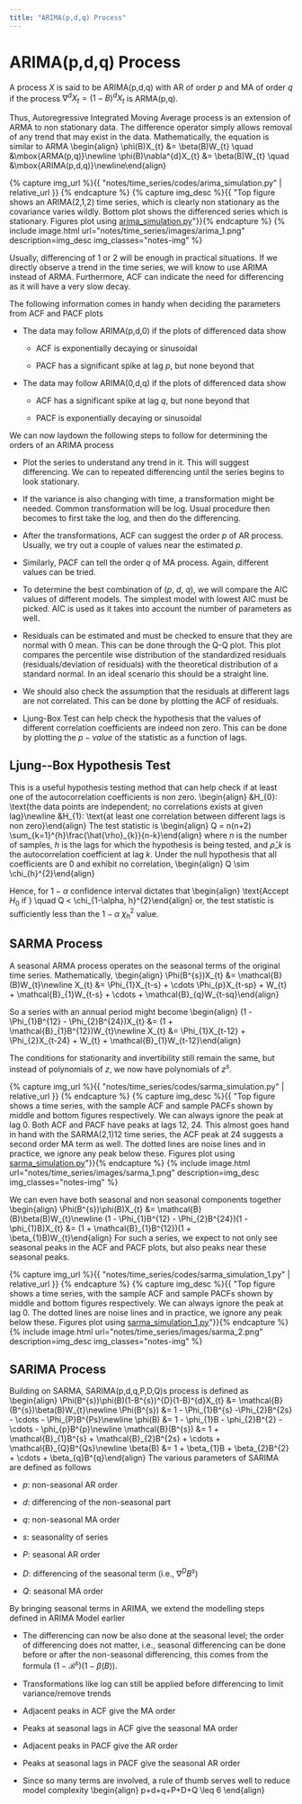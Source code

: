 ```yaml
---
title: "ARIMA(p,d,q) Process"
---
```


# ARIMA(p,d,q) Process

A process $X$ is said to be ARIMA(p,d,q) with AR of order $p$ and MA of order $q$ if the process $\nabla^{d}X_{t} = (1-B)^{d}X_{t}$ is ARMA(p,q).


Thus, Autoregressive Integrated Moving Average process is an extension of ARMA to non stationary data. The difference operator simply allows removal of any trend that may exist in the data. Mathematically, the equation is similar to ARMA
\begin{align}
    \phi(B)X_{t} &= \beta(B)W_{t} \quad &\mbox{ARMA(p,q)}\newline
    \phi(B)\nabla^{d}X_{t} &= \beta(B)W_{t} \quad &\mbox{ARIMA(p,d,q)}\newline\end{align}

{% capture img_url %}{{ "notes/time_series/codes/arima_simulation.py" | relative_url }} {% endcapture %}
{% capture img_desc %}{{ "Top figure shows an ARIMA(2,1,2) time series, which is clearly non stationary as the covariance varies wildly. Bottom plot shows the differenced series which is stationary. Figures plot using <a href='" | append: img_url | append: "'>arima_simulation.py</a>"}}{% endcapture %}
{% include image.html url="notes/time_series/images/arima_1.png" description=img_desc img_classes="notes-img" %}

Usually, differencing of 1 or 2 will be enough in practical situations. If we directly observe a trend in the time series, we will know to use ARIMA instead of ARMA. Furthermore, ACF can indicate the need for differencing as it will have a very slow decay.


The following information comes in handy when deciding the parameters from ACF and PACF plots

-   The data may follow ARIMA(p,d,0) if the plots of differenced data show

    -   ACF is exponentially decaying or sinusoidal

    -   PACF has a significant spike at lag $p$, but none beyond that

-   The data may follow ARIMA(0,d,q) if the plots of differenced data show

    -   ACF has a significant spike at lag $q$, but none beyond that

    -   PACF is exponentially decaying or sinusoidal

We can now laydown the following steps to follow for determining the orders of an ARIMA process

-   Plot the series to understand any trend in it. This will suggest differencing. We can to repeated differencing until the series begins to look stationary.

-   If the variance is also changing with time, a transformation might be needed. Common transformation will be log. Usual procedure then becomes to first take the log, and then do the differencing.

-   After the transformations, ACF can suggest the order $p$ of AR process. Usually, we try out a couple of values near the estimated $p$.

-   Similarly, PACF can tell the order $q$ of MA process. Again, different values can be tried.

-   To determine the best combination of ($p$, $d$, $q$), we will compare the AIC values of different models. The simplest model with lowest AIC must be picked. AIC is used as it takes into account the number of parameters as well.

-   Residuals can be estimated and must be checked to ensure that they are normal with 0 mean. This can be done through the Q-Q plot. This plot compares the percentile wise distribution of the standardized residuals (residuals/deviation of residuals) with the theoretical distribution of a standard normal. In an ideal scenario this should be a straight line.

-   We should also check the assumption that the residuals at different lags are not correlated. This can be done by plotting the ACF of residuals.

-   Ljung-Box Test can help check the hypothesis that the values of different correlation coefficients are indeed non zero. This can be done by plotting the $p-value$ of the statistic as a function of lags.

## Ljung--Box Hypothesis Test

This is a useful hypothesis testing method that can help check if at least one of the autocorrelation coefficients is non zero.
\begin{align}
    &H_{0}: \text{the data points are independent; no correlations exists at given lag}\newline
    &H_{1}: \text{at least one correlation between different lags is non zero}\end{align}
The test statistic is
\begin{align}
    Q = n(n+2) \sum_{k=1}^{h}\frac{\hat{\rho}\_{k}}{n-k}\end{align}
where $n$ is the number of samples, $h$ is the lags for which the hypothesis is being tested, and $\hat{\rho}\_{k}$ is the autocorrelation coefficient at lag $k$. Under the null hypothesis that all coefficients are 0 and exhibit no correlation,
\begin{align}
    Q \sim \chi_{h}^{2}\end{align}

Hence, for $1-\alpha$ confidence interval dictates that
\begin{align}
    \text{Accept $H_{0}$ if } \quad Q < \chi_{1-\alpha, h}^{2}\end{align}
or, the test statistic is sufficiently less than the $1-\alpha$ $\chi_{h}^{2}$ value.

## SARMA Process

A seasonal ARMA process operates on the seasonal terms of the original time series. Mathematically,
\begin{align}
    \Phi(B^{s})X_{t} &= \mathcal{B}(B)W_{t}\newline
    X_{t} &= \Phi_{1}X_{t-s} + \cdots \Phi_{p}X_{t-sp} + W_{t} + \mathcal{B}\_{1}W_{t-s} + \cdots + \mathcal{B}\_{q}W_{t-sq}\end{align}

So a series with an annual period might become
\begin{align}
    (1 - \Phi_{1}B^{12} - \Phi_{2}B^{24})X_{t} &= (1 + \mathcal{B}\_{1}B^{12})W_{t}\newline
    X_{t} &= \Phi_{1}X_{t-12} + \Phi_{2}X_{t-24} + W_{t} + \mathcal{B}\_{1}W_{t-12}\end{align}

The conditions for stationarity and invertibility still remain the same, but instead of polynomials of $z$, we now have polynomials of $z^{s}$.

{% capture img_url %}{{ "notes/time_series/codes/sarma_simulation.py" | relative_url }} {% endcapture %}
{% capture img_desc %}{{ "Top figure shows a time series, with the sample ACF and sample PACFs shown by middle and bottom figures respectively. We can always ignore the peak at lag 0. Both ACF and PACF have peaks at lags 12, 24. This almost goes hand in hand with the SARMA(2,1)12 time series, the ACF peak at 24 suggests a second order MA term as well. The dotted lines are noise lines and in practice, we ignore any peak below these. Figures plot using <a href='" | append: img_url | append: "'>sarma_simulation.py</a>"}}{% endcapture %}
{% include image.html url="notes/time_series/images/sarma_1.png" description=img_desc img_classes="notes-img" %}

We can even have both seasonal and non seasonal components together
\begin{align}
    \Phi(B^{s})\phi(B)X_{t} &= \mathcal{B}(B)\beta(B)W_{t}\newline
    (1 - \Phi_{1}B^{12} - \Phi_{2}B^{24})(1 - \phi_{1}B)X_{t} &= (1 + \mathcal{B}\_{1}B^{12})(1 + \beta_{1}B)W_{t}\end{align}
For such a series, we expect to not only see seasonal peaks in the ACF and PACF plots, but also peaks near these seasonal peaks.


{% capture img_url %}{{ "notes/time_series/codes/sarma_simulation_1.py" | relative_url }} {% endcapture %}
{% capture img_desc %}{{ "Top figure shows a time series, with the sample ACF and sample PACFs shown by middle and bottom figures respectively. We can always ignore the peak at lag 0. The dotted lines are noise lines and in practice, we ignore any peak below these. Figures plot using <a href='" | append: img_url | append: "'>sarma_simulation_1.py</a>"}}{% endcapture %}
{% include image.html url="notes/time_series/images/sarma_2.png" description=img_desc img_classes="notes-img" %}

## SARIMA Process

Building on SARMA, SARIMA(p,d,q,P,D,Q)s process is defined as
\begin{align}
    \Phi(B^{s})\phi(B)(1-B^{s})^{D}(1-B)^{d}X_{t} &= \mathcal{B}(B^{s})\beta(B)W_{t}\newline
    \Phi(B^{s}) &= 1 - \Phi_{1}B^{s} -\Phi_{2}B^{2s} - \cdots - \Phi_{P}B^{Ps}\newline
    \phi(B) &= 1 - \phi_{1}B - \phi_{2}B^{2} - \cdots - \phi_{p}B^{p}\newline
    \mathcal{B}(B^{s}) &= 1 + \mathcal{B}\_{1}B^{s} + \mathcal{B}\_{2}B^{2s} + \cdots + \mathcal{B}\_{Q}B^{Qs}\newline
    \beta(B) &= 1 + \beta_{1}B + \beta_{2}B^{2} + \cdots + \beta_{q}B^{q}\end{align}
The various parameters of SARIMA are defined as follows

-   $p$: non-seasonal AR order

-   $d$: differencing of the non-seasonal part

-   $q$: non-seasonal MA order

-   $s$: seasonality of series

-   $P$: seasonal AR order

-   $D$: differencing of the seasonal term (i.e., $\nabla^{D}B^{s}$)

-   $Q$: seasonal MA order

By bringing seasonal terms in ARIMA, we extend the modelling steps defined in ARIMA Model earlier

-   The differencing can now be also done at the seasonal level; the order of differencing does not matter, i.e., seasonal differencing can be done before or after the non-seasonal differencing, this comes from the formula $(1-\mathcal{B}^{s})(1-\beta(B))$.

-   Transformations like log can still be applied before differencing to limit variance/remove trends

-   Adjacent peaks in ACF give the MA order

-   Peaks at seasonal lags in ACF give the seasonal MA order

-   Adjacent peaks in PACF give the AR order

-   Peaks at seasonal lags in PACF give the seasonal AR order

-   Since so many terms are involved, a rule of thumb serves well to reduce model complexity
    \begin{align}
            p+d+q+P+D+Q \leq 6
        \end{align}
